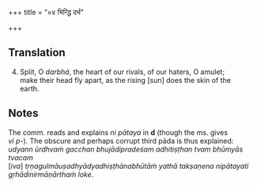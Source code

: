 +++
title = "०४ भिन्द्धि दर्भ"

+++
## Translation
4. Split, O *darbhá*, the heart of our rivals, of our haters, O amulet;  
make their head fly apart, as the rising \[sun\] does the skin of the  
earth.

## Notes
The comm. reads and explains *ni pātaya* in **d** (though the ms. gives  
*vi p-*). The obscure and perhaps corrupt third pāda is thus explained:  
*udyann ūrdhvaṁ gacchan bhujādipradeśam adhitiṣṭhan tvam bhūmyās tvacam*  
\[*iva*\] *tṛṇagulmāuṣadhyādyadhiṣṭhānabhūtāṁ yathā takṣaṇena nipātayati  
gṛhādinirmāṇārthaṁ loke*.
